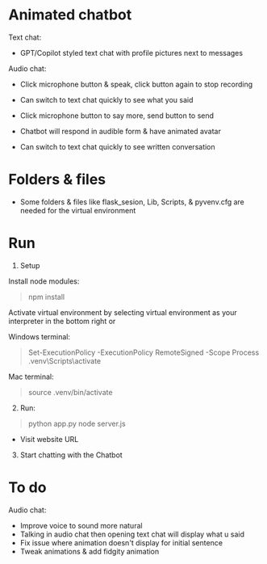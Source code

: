 # Animated chatbot

Text chat:
- GPT/Copilot styled text chat with profile pictures next to messages

Audio chat:
- Click microphone button & speak, click button again to stop recording
- Can switch to text chat quickly to see what you said
- Click microphone button to say more, send button to send

- Chatbot will respond in audible form & have animated avatar
- Can switch to text chat quickly to see written conversation


# Folders & files
- Some folders & files like flask_sesion, Lib, Scripts, & pyvenv.cfg are needed for 
the virtual environment

# Run
1. Setup

Install node modules:
> npm install

Activate virtual environment by selecting virtual environment as your interpreter in the bottom right or

Windows terminal:
> Set-ExecutionPolicy -ExecutionPolicy RemoteSigned -Scope Process
> .venv\Scripts\activate

Mac terminal:
> source .venv/bin/activate

2. Run:
> python app.py
> node server.js

- Visit website URL

3. Start chatting with the Chatbot


# To do
Audio chat:
- Improve voice to sound more natural
- Talking in audio chat then opening text chat will display what u said
- Fix issue where animation doesn't display for initial sentence
- Tweak animations & add fidgity animation
